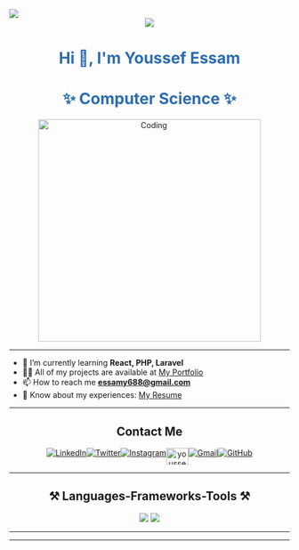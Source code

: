   <img src="https://visitor-badge.laobi.icu/badge?page_id=SamyShaawat.visitor-badge&left_text=Profile%20Views%20" />

<div  align="center">
  <img src="https://visitor-badge.laobi.icu/badge?page_id=YoussefAboElkhir19.visitor-badge&left_text=Profile%20Views%20" />
</div>
<h1 align="center" style="color:#2b6cb0;">Hi 👋, I'm Youssef Essam</h1>
<h1 align="center" style="color:#2b6cb0;">✨ Computer Science ✨</h1>

<p align="center">
  <img alt="Coding" width="400" src="https://cdn.dribbble.com/users/1162077/screenshots/3848914/programmer.gif" />
</p>

---

- 🌱 I’m currently learning **React, PHP, Laravel**
- 👨‍💻 All of my projects are available at [My Portfolio](https://youssefaboelkhir19.github.io/portofolio/)
- 📫 How to reach me **essamy688@gmail.com**
- 📄 Know about my experiences: [My Resume](https://drive.google.com/file/d/1KWCkWVl-qfZS2B0IjTALocrlHX2bKo3J/view?usp=sharing)

---


<h2 align="center">  Contact Me  </h2>
<p align="center" style="display: flex; justify-content: center; ">
  <a href="https://www.linkedin.com/in/youssef-aboelkhir-440b5025a/" target="_blank">
    <img align="center" src="https://skillicons.dev/icons?i=linkedin" alt="LinkedIn" />
  </a>
  <a href="https://twitter.com/yourprofile" target="_blank">
    <img align="center" src="https://skillicons.dev/icons?i=twitter" alt="Twitter" />
  </a>
  <a href="https://www.instagram.com/youssefessam616/?hl=ar" target="_blank">
    <img align="center" src="https://skillicons.dev/icons?i=instagram" alt="Instagram" />
  </a>
  <a href="https://www.facebook.com/youssef.essam.90281943" target="_blank" title="Facebook">
    <img align="center" src="https://github.com/rahuldkjain/github-profile-readme-generator/blob/master/src/images/icons/Social/facebook.svg" alt="youssefessam" height="30" width="40" /></a>

  <a href="mailto:essamy688@gmail.com" target="_blank">
    <img align="center" src="https://skillicons.dev/icons?i=gmail" alt="Gmail"  />
  </a>
  <a href="https://github.com/YoussefAboElkhir19" target="_blank">
    <img align="center" src="https://skillicons.dev/icons?i=github" alt="GitHub"  />
  </a>
</p>

<hr/>


<h2 align="center">⚒️ Languages-Frameworks-Tools ⚒️</h2>
<div align="center">
    <img src="https://skillicons.dev/icons?i=py,cpp,github,git,html,css,js,php,bootstrap,tailwind" />
    <img src="https://skillicons.dev/icons?i=mysql,discord,vscode,react,laravel,npm,pycharm,ai" />
</div>

<hr/>

---

